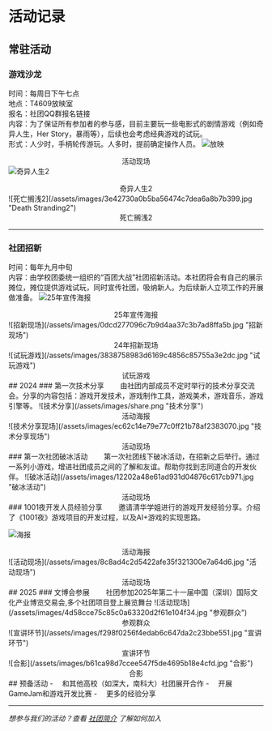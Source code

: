 # 活动记录

## 常驻活动
### 游戏沙龙
时间：每周日下午七点  
地点：T4609放映室  
报名：社团QQ群报名链接  
内容：为了保证所有参加者的参与感，目前主要玩一些电影式的剧情游戏（例如奇异人生，Her Story，暴雨等），后续也会考虑经典游戏的试玩。  
形式：人少时，手柄轮传游玩。人多时，提前确定操作人员。
![放映](/assets/images/05bc0f7037e64e74114e8ef0e79e336b.jpg "放映现场")<center>活动现场</center>
![奇异人生2](/assets/images/df58292686ca9d243cd4d3813113fe1.jpg "Life is Strange 2")
<center>奇异人生2</center>
![死亡搁浅2](/assets/images/3e42730a0b5ba56474c7dea6a8b7b399.jpg "Death Stranding2")
<center>死亡搁浅2</center>

---

### 社团招新
时间：每年九月中旬  
内容：由学校团委统一组织的“百团大战”社团招新活动。本社团将会有自己的展示摊位，摊位提供游戏试玩，同时宣传社团，吸纳新人。为后续新人立项工作的开展做准备。
![25年宣传海报](/assets/images/26dc6f16b1b1549a785b4ceb3b10d0b2.jpg "25年宣传海报")
<center>25年宣传海报</center>
![招新现场](/assets/images/0dcd277096c7b9d4aa37c3b7ad8ffa5b.jpg "招新现场")
<center>24年招新现场</center>
![试玩游戏](/assets/images/3838758983d6169c4856c85755a3e2dc.jpg "试玩游戏")
<center>试玩游戏</center>
## 2024
### 第一次技术分享
&emsp;&emsp;由社团内部成员不定时举行的技术分享交流会。分享的内容包括：游戏开发技术，游戏制作工具，游戏美术，游戏音乐，游戏引擎等。
![技术分享](/assets/images/share.png "技术分享")
<center>活动海报</center>
![技术分享现场](/assets/images/ec62c14e79e77c0ff21b78af2383070.jpg "技术分享现场")
<center>活动现场</center>
### 第一次社团破冰活动
&emsp;&emsp;第一次社团线下破冰活动，在招新之后举行。通过一系列小游戏，增进社团成员之间的了解和友谊。帮助你找到志同道合的开发伙伴。
![破冰活动](/assets/images/12202a48e61ad931d04876c617cb971.jpg "破冰活动")
<center>活动现场</center>
### 1001夜开发人员经验分享
&emsp;&emsp;邀请清华学姐进行的游戏开发经验分享。介绍了《1001夜》游戏项目的开发过程，以及AI+游戏的实现思路。

![海报](/assets/images/海报.jpg "海报")
<center>活动海报</center>
![活动现场](/assets/images/8c8ad4c2d5422afe35f321300e7a64d6.jpg "活动现场")
<center>活动现场</center>
## 2025
### 文博会参展
&emsp;&emsp;社团参加2025年第二十一届中国（深圳）国际文化产业博览交易会,多个社团项目登上展览舞台
![活动现场](/assets/images/4d58cce75c85c0a63320d2f61e104f34.jpg "参观群众")
<center>参观群众</center>
![宣讲环节](/assets/images/f298f0256f4edab6c647da2c23bbe551.jpg "宣讲环节")
<center>宣讲环节</center>
![合影](/assets/images/b61ca98d7ccee547f5de4695b18e4cfd.jpg "合影")
<center>合影</center>
## 预备活动
- &emsp;和其他高校（如深大，南科大）社团展开合作  
- &emsp;开展GameJam和游戏开发比赛  
- &emsp;更多的经验分享  


---

*想参与我们的活动？查看 [社团简介](社团介绍.md) 了解如何加入*
